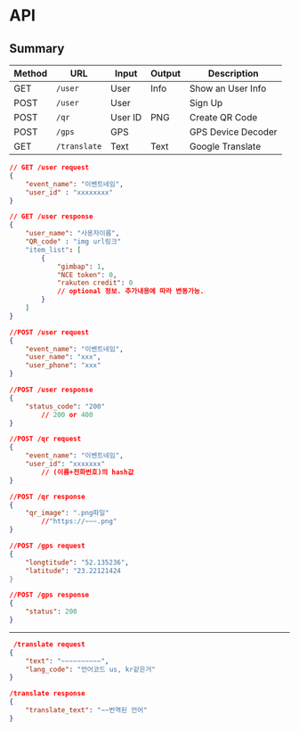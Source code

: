 # API

## Summary

| Method | URL          | Input   | Output | Description        |
| ------ | ------------ | ------- | ------ | ------------------ |
| GET    | `/user`      | User    | Info   | Show an User Info  |
| POST   | `/user`      | User    |        | Sign Up            |
| POST   | `/qr`        | User ID | PNG    | Create QR Code     |
| POST   | `/gps`       | GPS     |        | GPS Device Decoder |
| GET    | `/translate` | Text    | Text   | Google Translate   |





```json
// GET /user request
{
    "event_name": "이벤트네임",
    "user_id" : "xxxxxxxx"
}
```

```json
// GET /user response
{
    "user_name": "사용자이름",
    "QR_code" : "img url링크"
    "item_list": [
    	{
			"gimbap": 1,
    		"NCE token": 0,
    		"rakuten credit": 0
    		// optional 정보. 추가내용에 따라 변동가능.
		}
    ]
}
```



```json
//POST /user request
{
    "event_name": "이벤트네임",
    "user_name": "xxx",
    "user_phone": "xxx"
}
```

```json
//POST /user response
{
    "status_code": "200"
    	// 200 or 400
}
```

```json
//POST /qr request
{
    "event_name": "이벤트네임",
    "user_id": "xxxxxxx"
    	// (이름+전화번호)의 hash값
}
```

```json
//POST /qr response
{
    "qr_image": ".png파일"
     	//"https://~~~.png"
}
```

```json
//POST /gps request
{
    "longtitude": "52.135236",
    "latitude": "23.22121424
}
```

```json
//POST /gps response
{
    "status": 200
}
```


-----


```json
 /translate request
{
    "text": "~~~~~~~~~~",
    "lang_code": "언어코드 us, kr같은거"
}
```


```json
/translate response
{
    "translate_text": "~~번역된 언어"
}